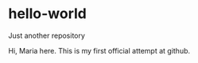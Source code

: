 # hello-world
Just another repository

Hi, Maria here. 
This is my first official attempt at github.
